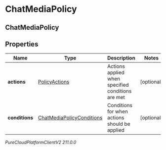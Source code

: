 # ChatMediaPolicy

## ChatMediaPolicy

## Properties

|Name | Type | Description | Notes|
|------------ | ------------- | ------------- | -------------|
| **actions** | [PolicyActions](PolicyActions) | Actions applied when specified conditions are met | [optional] |
| **conditions** | [ChatMediaPolicyConditions](ChatMediaPolicyConditions) | Conditions for when actions should be applied | [optional] |



_PureCloudPlatformClientV2 211.0.0_
